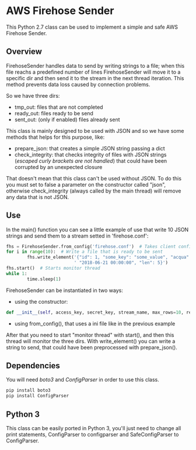 # AWS Firehose Sender

This Python 2.7 class can be used to implement a simple and safe AWS Firehose Sender.

## Overview

FirehoseSender handles data to send by writing strings to a file; when this file reachs a predefined number of lines FirehoseSender will move it to a specific dir and then send it to the stream in the next thread iteration. This method prevents data loss caused by connection problems.

So we have three dirs:

* tmp\_out: files that are not completed
* ready\_out: files ready to be send
* sent\_out: (only if enabled) files already sent

This class is mainly designed to be used with JSON and so we have some methods that helps for this purpose, like:

* prepare\_json: that creates a simple JSON string passing a dict 
* check\_integrity: that checks integrity of files with JSON strings (_escaped curly brackets are not handled_) that could have been corrupted by an unexpected closure 

That doesn't mean that this class can't be used without JSON. To do this you must set to false a parameter on the constructor called "json", otherwise check\_integrity (always called by the main thread) will remove any data that is not JSON.

## Use

In the main() function you can see a little example of use that write 10 JSON strings and send them to a stream setted in 'firehose.conf':

```python
fhs = FirehoseSender.from_config('firehose.conf')  # Takes client configuration from file
for i in range(10):  # Write a file that is ready to be sent
        fhs.write_element('{"id": 1, "some_key": "some_value", "acqua": "water", "datetime":'
                          ' "2018-06-21 00:00:00", "len": 5}')
fhs.start()  # Starts monitor thread
while 1:
        time.sleep(1)
```

FirehoseSender can be instantiated in two ways:

* using the constructor: 
```python
def __init__(self, access_key, secret_key, stream_name, max_rows=10, remove_sent=False, json=True)
```
* using from\_config(), that uses a ini file like in the previous example

After that you need to start "monitor thread" with start(), and then this thread will monitor the three dirs.
With write\_element() you can write a string to send, that could have been preprocessed with prepare\_json().

## Dependencies

You will need *boto3* and *ConfigParser* in order to use this class.

```sh
pip install boto3
pip install ConfigParser
```

## Python 3

This class can be easily ported in Python 3, you'll just need to change all print statements, ConfigParser to configparser and SafeConfigParser to ConfigParser.


